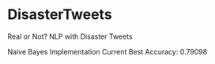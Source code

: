 # DisasterTweets
Real or Not? NLP with Disaster Tweets

Naive Bayes Implementation Current Best Accuracy: 0.79098

